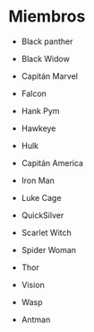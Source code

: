 # Miembros

* Black panther
* Black Widow
* Capitán Marvel
* Falcon
* Hank Pym
* Hawkeye
* Hulk

* Capitán America

* Iron Man
* Luke Cage
* QuickSilver
* Scarlet Witch
* Spider Woman
* Thor
* Vision
* Wasp
* Antman
